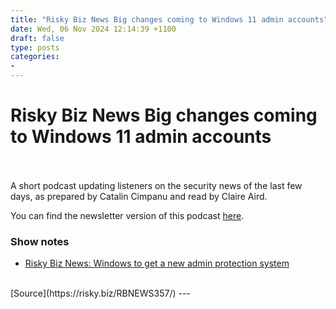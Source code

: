 ```yaml
---
title: "Risky Biz News Big changes coming to Windows 11 admin accounts"
date: Wed, 06 Nov 2024 12:14:39 +1100
draft: false
type: posts
categories: 
- 
---
```

# Risky Biz News Big changes coming to Windows 11 admin accounts

<br/>

<br/>
A short podcast updating listeners on the security news of the last few days, as prepared by Catalin Cimpanu and read by Claire Aird.

You can find the newsletter version of this podcast [here](https://news.risky.biz).

### Show notes

-   [Risky Biz News: Windows to get a new admin protection system](https://news.risky.biz/risky-biz-news-windows-to-get-a-new-admin-protection-system/)

<br/>
[Source](https://risky.biz/RBNEWS357/)
---
